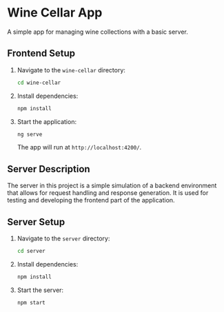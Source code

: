# Wine Cellar App

A simple app for managing wine collections with a basic server.

## Frontend Setup

1. Navigate to the `wine-cellar` directory:
   ```bash
   cd wine-cellar
   ```

2. Install dependencies:
   ```bash
   npm install
   ```

3. Start the application:
   ```bash
   ng serve
   ```
   The app will run at `http://localhost:4200/`.

## Server Description

The server in this project is a simple simulation of a backend environment that allows for request handling and response generation. It is used for testing and developing the frontend part of the application.

## Server Setup

1. Navigate to the `server` directory:
   ```bash
   cd server
   ```

2. Install dependencies:
   ```bash
   npm install
   ```

3. Start the server:
   ```bash
   npm start
   ```
